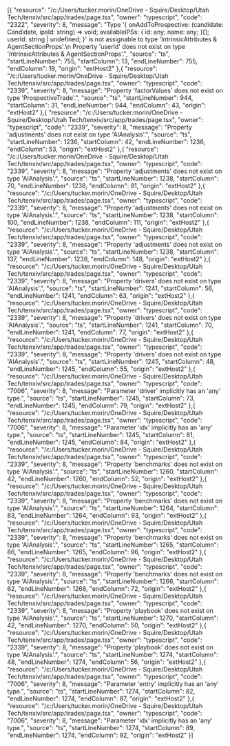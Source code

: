 [{
	"resource": "/c:/Users/tucker.morin/OneDrive - Squire/Desktop/Utah Tech/tenxiv/src/app/trades/page.tsx",
	"owner": "typescript",
	"code": "2322",
	"severity": 8,
	"message": "Type '{ onAddToProspective: (candidate: Candidate, ipsId: string) => void; availableIPSs: { id: any; name: any; }[]; userId: string | undefined; }' is not assignable to type 'IntrinsicAttributes & AgentSectionProps'.\n  Property 'userId' does not exist on type 'IntrinsicAttributes & AgentSectionProps'.",
	"source": "ts",
	"startLineNumber": 755,
	"startColumn": 13,
	"endLineNumber": 755,
	"endColumn": 19,
	"origin": "extHost2"
},{
	"resource": "/c:/Users/tucker.morin/OneDrive - Squire/Desktop/Utah Tech/tenxiv/src/app/trades/page.tsx",
	"owner": "typescript",
	"code": "2339",
	"severity": 8,
	"message": "Property 'factorValues' does not exist on type 'ProspectiveTrade'.",
	"source": "ts",
	"startLineNumber": 944,
	"startColumn": 31,
	"endLineNumber": 944,
	"endColumn": 43,
	"origin": "extHost2"
},{
	"resource": "/c:/Users/tucker.morin/OneDrive - Squire/Desktop/Utah Tech/tenxiv/src/app/trades/page.tsx",
	"owner": "typescript",
	"code": "2339",
	"severity": 8,
	"message": "Property 'adjustments' does not exist on type 'AIAnalysis'.",
	"source": "ts",
	"startLineNumber": 1236,
	"startColumn": 42,
	"endLineNumber": 1236,
	"endColumn": 53,
	"origin": "extHost2"
},{
	"resource": "/c:/Users/tucker.morin/OneDrive - Squire/Desktop/Utah Tech/tenxiv/src/app/trades/page.tsx",
	"owner": "typescript",
	"code": "2339",
	"severity": 8,
	"message": "Property 'adjustments' does not exist on type 'AIAnalysis'.",
	"source": "ts",
	"startLineNumber": 1238,
	"startColumn": 70,
	"endLineNumber": 1238,
	"endColumn": 81,
	"origin": "extHost2"
},{
	"resource": "/c:/Users/tucker.morin/OneDrive - Squire/Desktop/Utah Tech/tenxiv/src/app/trades/page.tsx",
	"owner": "typescript",
	"code": "2339",
	"severity": 8,
	"message": "Property 'adjustments' does not exist on type 'AIAnalysis'.",
	"source": "ts",
	"startLineNumber": 1238,
	"startColumn": 100,
	"endLineNumber": 1238,
	"endColumn": 111,
	"origin": "extHost2"
},{
	"resource": "/c:/Users/tucker.morin/OneDrive - Squire/Desktop/Utah Tech/tenxiv/src/app/trades/page.tsx",
	"owner": "typescript",
	"code": "2339",
	"severity": 8,
	"message": "Property 'adjustments' does not exist on type 'AIAnalysis'.",
	"source": "ts",
	"startLineNumber": 1238,
	"startColumn": 137,
	"endLineNumber": 1238,
	"endColumn": 148,
	"origin": "extHost2"
},{
	"resource": "/c:/Users/tucker.morin/OneDrive - Squire/Desktop/Utah Tech/tenxiv/src/app/trades/page.tsx",
	"owner": "typescript",
	"code": "2339",
	"severity": 8,
	"message": "Property 'drivers' does not exist on type 'AIAnalysis'.",
	"source": "ts",
	"startLineNumber": 1241,
	"startColumn": 56,
	"endLineNumber": 1241,
	"endColumn": 63,
	"origin": "extHost2"
},{
	"resource": "/c:/Users/tucker.morin/OneDrive - Squire/Desktop/Utah Tech/tenxiv/src/app/trades/page.tsx",
	"owner": "typescript",
	"code": "2339",
	"severity": 8,
	"message": "Property 'drivers' does not exist on type 'AIAnalysis'.",
	"source": "ts",
	"startLineNumber": 1241,
	"startColumn": 70,
	"endLineNumber": 1241,
	"endColumn": 77,
	"origin": "extHost2"
},{
	"resource": "/c:/Users/tucker.morin/OneDrive - Squire/Desktop/Utah Tech/tenxiv/src/app/trades/page.tsx",
	"owner": "typescript",
	"code": "2339",
	"severity": 8,
	"message": "Property 'drivers' does not exist on type 'AIAnalysis'.",
	"source": "ts",
	"startLineNumber": 1245,
	"startColumn": 48,
	"endLineNumber": 1245,
	"endColumn": 55,
	"origin": "extHost2"
},{
	"resource": "/c:/Users/tucker.morin/OneDrive - Squire/Desktop/Utah Tech/tenxiv/src/app/trades/page.tsx",
	"owner": "typescript",
	"code": "7006",
	"severity": 8,
	"message": "Parameter 'driver' implicitly has an 'any' type.",
	"source": "ts",
	"startLineNumber": 1245,
	"startColumn": 73,
	"endLineNumber": 1245,
	"endColumn": 79,
	"origin": "extHost2"
},{
	"resource": "/c:/Users/tucker.morin/OneDrive - Squire/Desktop/Utah Tech/tenxiv/src/app/trades/page.tsx",
	"owner": "typescript",
	"code": "7006",
	"severity": 8,
	"message": "Parameter 'idx' implicitly has an 'any' type.",
	"source": "ts",
	"startLineNumber": 1245,
	"startColumn": 81,
	"endLineNumber": 1245,
	"endColumn": 84,
	"origin": "extHost2"
},{
	"resource": "/c:/Users/tucker.morin/OneDrive - Squire/Desktop/Utah Tech/tenxiv/src/app/trades/page.tsx",
	"owner": "typescript",
	"code": "2339",
	"severity": 8,
	"message": "Property 'benchmarks' does not exist on type 'AIAnalysis'.",
	"source": "ts",
	"startLineNumber": 1260,
	"startColumn": 42,
	"endLineNumber": 1260,
	"endColumn": 52,
	"origin": "extHost2"
},{
	"resource": "/c:/Users/tucker.morin/OneDrive - Squire/Desktop/Utah Tech/tenxiv/src/app/trades/page.tsx",
	"owner": "typescript",
	"code": "2339",
	"severity": 8,
	"message": "Property 'benchmarks' does not exist on type 'AIAnalysis'.",
	"source": "ts",
	"startLineNumber": 1264,
	"startColumn": 83,
	"endLineNumber": 1264,
	"endColumn": 93,
	"origin": "extHost2"
},{
	"resource": "/c:/Users/tucker.morin/OneDrive - Squire/Desktop/Utah Tech/tenxiv/src/app/trades/page.tsx",
	"owner": "typescript",
	"code": "2339",
	"severity": 8,
	"message": "Property 'benchmarks' does not exist on type 'AIAnalysis'.",
	"source": "ts",
	"startLineNumber": 1265,
	"startColumn": 86,
	"endLineNumber": 1265,
	"endColumn": 96,
	"origin": "extHost2"
},{
	"resource": "/c:/Users/tucker.morin/OneDrive - Squire/Desktop/Utah Tech/tenxiv/src/app/trades/page.tsx",
	"owner": "typescript",
	"code": "2339",
	"severity": 8,
	"message": "Property 'benchmarks' does not exist on type 'AIAnalysis'.",
	"source": "ts",
	"startLineNumber": 1266,
	"startColumn": 62,
	"endLineNumber": 1266,
	"endColumn": 72,
	"origin": "extHost2"
},{
	"resource": "/c:/Users/tucker.morin/OneDrive - Squire/Desktop/Utah Tech/tenxiv/src/app/trades/page.tsx",
	"owner": "typescript",
	"code": "2339",
	"severity": 8,
	"message": "Property 'playbook' does not exist on type 'AIAnalysis'.",
	"source": "ts",
	"startLineNumber": 1270,
	"startColumn": 42,
	"endLineNumber": 1270,
	"endColumn": 50,
	"origin": "extHost2"
},{
	"resource": "/c:/Users/tucker.morin/OneDrive - Squire/Desktop/Utah Tech/tenxiv/src/app/trades/page.tsx",
	"owner": "typescript",
	"code": "2339",
	"severity": 8,
	"message": "Property 'playbook' does not exist on type 'AIAnalysis'.",
	"source": "ts",
	"startLineNumber": 1274,
	"startColumn": 48,
	"endLineNumber": 1274,
	"endColumn": 56,
	"origin": "extHost2"
},{
	"resource": "/c:/Users/tucker.morin/OneDrive - Squire/Desktop/Utah Tech/tenxiv/src/app/trades/page.tsx",
	"owner": "typescript",
	"code": "7006",
	"severity": 8,
	"message": "Parameter 'entry' implicitly has an 'any' type.",
	"source": "ts",
	"startLineNumber": 1274,
	"startColumn": 82,
	"endLineNumber": 1274,
	"endColumn": 87,
	"origin": "extHost2"
},{
	"resource": "/c:/Users/tucker.morin/OneDrive - Squire/Desktop/Utah Tech/tenxiv/src/app/trades/page.tsx",
	"owner": "typescript",
	"code": "7006",
	"severity": 8,
	"message": "Parameter 'idx' implicitly has an 'any' type.",
	"source": "ts",
	"startLineNumber": 1274,
	"startColumn": 89,
	"endLineNumber": 1274,
	"endColumn": 92,
	"origin": "extHost2"
}]